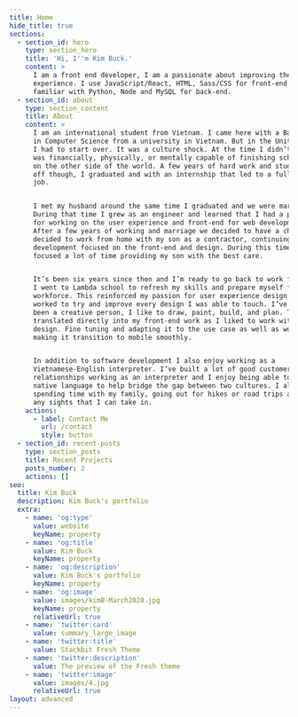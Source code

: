 ```yaml
---
title: Home
hide_title: true
sections:
  - section_id: hero
    type: section_hero
    title: 'Hi, I''m Kim Buck.'
    content: >
      I am a front end developer, I am a passionate about improving the user
      experience. I use JavaScript/React, HTML, Sass/CSS for front-end. I am
      familiar with Python, Node and MySQL for back-end. 
  - section_id: about
    type: section_content
    title: About
    content: >
      I am an international student from Vietnam. I came here with a Bachelors
      in Computer Science from a university in Vietnam. But in the United States
      I had to start over. It was a culture shock. At the time I didn’t think I
      was financially, physically, or mentally capable of finishing school again
      on the other side of the world. A few years of hard work and studying paid
      off though, I graduated and with an internship that led to a full time
      job.


      I met my husband around the same time I graduated and we were married.
      During that time I grew as an engineer and learned that I had a passion
      for working on the user experience and front-end for web development.
      After a few years of working and marriage we decided to have a child and I
      decided to work from home with my son as a contractor, continuing web
      development focused on the front-end and design. During this time I also
      focused a lot of time providing my son with the best care.


      It’s been six years since then and I’m ready to go back to work full time.
      I went to Lambda school to refresh my skills and prepare myself for the
      workforce. This reinforced my passion for user experience design as I
      worked to try and improve every design I was able to touch. I’ve always
      been a creative person, I like to draw, paint, build, and plan. This
      translated directly into my front-end work as I liked to work with the
      design. Fine tuning and adapting it to the use case as well as work on
      making it transition to mobile smoothly.


      In addition to software development I also enjoy working as a
      Vietnamese-English interpreter. I’ve built a lot of good customer
      relationships working as an interpreter and I enjoy being able to use my
      native language to help bridge the gap between two cultures. I also enjoy
      spending time with my family, going out for hikes or road trips and seeing
      any sights that I can take in.
    actions:
      - label: Contact Me
        url: /contact
        style: button
  - section_id: recent-posts
    type: section_posts
    title: Recent Projects
    posts_number: 2
    actions: []
seo:
  title: Kim Buck
  description: Kim Buck's portfolio
  extra:
    - name: 'og:type'
      value: website
      keyName: property
    - name: 'og:title'
      value: Kim Buck
      keyName: property
    - name: 'og:description'
      value: Kim Buck's portfolio
      keyName: property
    - name: 'og:image'
      value: images/kimB-March2020.jpg
      keyName: property
      relativeUrl: true
    - name: 'twitter:card'
      value: summary_large_image
    - name: 'twitter:title'
      value: Stackbit Fresh Theme
    - name: 'twitter:description'
      value: The preview of the Fresh theme
    - name: 'twitter:image'
      value: images/4.jpg
      relativeUrl: true
layout: advanced
---
```

